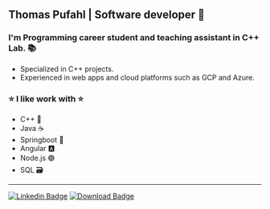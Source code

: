 ## Thomas Pufahl | Software developer 🚀 

### I'm Programming career student and teaching assistant in C++ Lab. 📚

* Specialized in C++ projects.
* Experienced in web apps and cloud platforms such as GCP and Azure. 

### ⭐ I like work with ⭐
* C++ 🔵
* Java ☕
* Springboot 🍃
* Angular 🅰️
* Node.js 🟢
* SQL 🗃️
---
[![Linkedin Badge](https://img.shields.io/badge/-thomaspufahl-0e76a8?style=flat&labelColor=0e76a8&logo=linkedin&logoColor=white)](https://www.linkedin.com/in/thomaspufahl/) [![Download Badge](https://img.shields.io/badge/-resume-d20001?style=flat&labelColor=d20001&logo=DocuSign&logoColor=white)](https://resume-download.azurewebsites.net/resume)